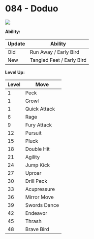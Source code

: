 # 084 - Doduo
![][084]

**Ability:**

Update | Ability
---    | ---
Old    | Run Away / Early Bird
New    | Tangled Feet / Early Bird

**Level Up:**

Level | Move
---   | ---
  1   | Peck
  1   | Growl
  1   | Quick Attack
  6   | Rage
  9   | Fury Attack
 12   | Pursuit
 15   | Pluck
 18   | Double Hit
 21   | Agility
 24   | Jump Kick
 27   | Uproar
 30   | Drill Peck
 33   | Acupressure
 36   | Mirror Move
 39   | Swords Dance
 42   | Endeavor
 45   | Thrash
 48   | Brave Bird



[084]: /img/pokemon/084.png
